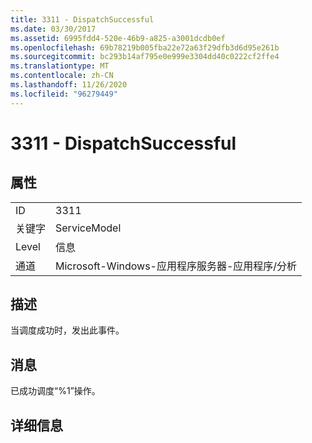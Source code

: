 ```yaml
---
title: 3311 - DispatchSuccessful
ms.date: 03/30/2017
ms.assetid: 6995fdd4-520e-46b9-a825-a3001dcdb0ef
ms.openlocfilehash: 69b78219b005fba22e72a63f29dfb3d6d95e261b
ms.sourcegitcommit: bc293b14af795e0e999e3304dd40c0222cf2ffe4
ms.translationtype: MT
ms.contentlocale: zh-CN
ms.lasthandoff: 11/26/2020
ms.locfileid: "96279449"
---
```

# <a name="3311---dispatchsuccessful"></a>3311 - DispatchSuccessful

## <a name="properties"></a>属性  
  
|||  
|-|-|  
|ID|3311|  
|关键字|ServiceModel|  
|Level|信息|  
|通道|Microsoft-Windows-应用程序服务器-应用程序/分析|  
  
## <a name="description"></a>描述  

 当调度成功时，发出此事件。  
  
## <a name="message"></a>消息  

 已成功调度“%1”操作。  
  
## <a name="details"></a>详细信息
